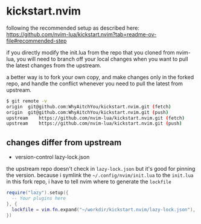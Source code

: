 # kickstart.nvim

following the recommended setup as described here:
https://github.com/nvim-lua/kickstart.nvim?tab=readme-ov-file#recommended-step

if you directly modify the init.lua from the repo that you cloned from nvim-lua,
you will need to branch off your local changes when you want to pull the latest
changes from the upstream.

a better way is to fork your own copy, and make changes only in the forked repo,
and handle the conflict whenever you need to pull the latest from upstream.
```bash
$ git remote -v
origin	git@github.com:WhyAitchYou/kickstart.nvim.git (fetch)
origin	git@github.com:WhyAitchYou/kickstart.nvim.git (push)
upstream	https://github.com/nvim-lua/kickstart.nvim.git (fetch)
upstream	https://github.com/nvim-lua/kickstart.nvim.git (push)
```

## changes differ from upstream

- version-control lazy-lock.json

the upstream repo doesn't check in `lazy-lock.json` but it's good for pinning the version.
because i symlink the `~/.config/nvim/init.lua` to the `init.lua` in this fork repo,
i have to tell nvim where to generate the `lockfile`
```lua
require("lazy").setup({
  -- Your plugins here
}, {
  lockfile = vim.fn.expand("~/workdir/kickstart.nvim/lazy-lock.json"),
})
```
